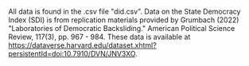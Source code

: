 All data is found in the .csv file "did.csv". Data on the State Democracy Index (SDI) is from replication materials provided by Grumbach (2022) "Laboratories of Democratic Backsliding." American Political Science Review, 117(3), pp. 967 - 984.
These data is available at https://dataverse.harvard.edu/dataset.xhtml?persistentId=doi:10.7910/DVN/JNV3XO.
